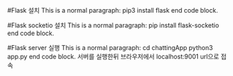 #Flask 설치
This is a normal paragraph:
    pip3 install flask
end code block.

#Flask socketio 설치
This is a normal paragraph:
    pip install flask-socketio
end code block.

#Flask server 실행
This is a normal paragraph:
    cd chattingApp
    python3 app.py
end code block.
서버를 실행한뒤 브라우저에서 localhost:9001 url으로 접속